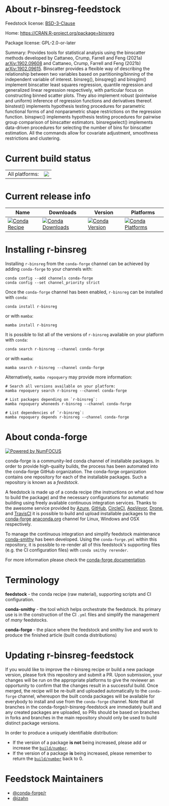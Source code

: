 About r-binsreg-feedstock
=========================

Feedstock license: [BSD-3-Clause](https://github.com/conda-forge/r-binsreg-feedstock/blob/main/LICENSE.txt)

Home: https://CRAN.R-project.org/package=binsreg

Package license: GPL-2.0-or-later

Summary: Provides tools for statistical analysis using the binscatter methods developed by Cattaneo, Crump, Farrell and Feng (2021a) <arXiv:1902.09608> and Cattaneo, Crump, Farrell and Feng (2021b) <arXiv:1902.09615>. Binscatter provides a flexible way of describing the relationship between two variables based on partitioning/binning of the independent variable of interest. binsreg(), binsqreg() and binsglm() implement binscatter least squares regression, quantile regression and generalized linear regression respectively, with particular focus on constructing binned scatter plots. They also implement robust (pointwise and uniform) inference of regression functions and derivatives thereof. binstest() implements hypothesis testing procedures for parametric functional forms of and nonparametric shape restrictions on the regression function. binspwc() implements hypothesis testing procedures for pairwise group comparison of binscatter estimators. binsregselect() implements data-driven procedures for selecting the number of bins for binscatter estimation. All the commands allow for covariate adjustment, smoothness restrictions and clustering.

Current build status
====================


<table><tr><td>All platforms:</td>
    <td>
      <a href="https://dev.azure.com/conda-forge/feedstock-builds/_build/latest?definitionId=13899&branchName=main">
        <img src="https://dev.azure.com/conda-forge/feedstock-builds/_apis/build/status/r-binsreg-feedstock?branchName=main">
      </a>
    </td>
  </tr>
</table>

Current release info
====================

| Name | Downloads | Version | Platforms |
| --- | --- | --- | --- |
| [![Conda Recipe](https://img.shields.io/badge/recipe-r--binsreg-green.svg)](https://anaconda.org/conda-forge/r-binsreg) | [![Conda Downloads](https://img.shields.io/conda/dn/conda-forge/r-binsreg.svg)](https://anaconda.org/conda-forge/r-binsreg) | [![Conda Version](https://img.shields.io/conda/vn/conda-forge/r-binsreg.svg)](https://anaconda.org/conda-forge/r-binsreg) | [![Conda Platforms](https://img.shields.io/conda/pn/conda-forge/r-binsreg.svg)](https://anaconda.org/conda-forge/r-binsreg) |

Installing r-binsreg
====================

Installing `r-binsreg` from the `conda-forge` channel can be achieved by adding `conda-forge` to your channels with:

```
conda config --add channels conda-forge
conda config --set channel_priority strict
```

Once the `conda-forge` channel has been enabled, `r-binsreg` can be installed with `conda`:

```
conda install r-binsreg
```

or with `mamba`:

```
mamba install r-binsreg
```

It is possible to list all of the versions of `r-binsreg` available on your platform with `conda`:

```
conda search r-binsreg --channel conda-forge
```

or with `mamba`:

```
mamba search r-binsreg --channel conda-forge
```

Alternatively, `mamba repoquery` may provide more information:

```
# Search all versions available on your platform:
mamba repoquery search r-binsreg --channel conda-forge

# List packages depending on `r-binsreg`:
mamba repoquery whoneeds r-binsreg --channel conda-forge

# List dependencies of `r-binsreg`:
mamba repoquery depends r-binsreg --channel conda-forge
```


About conda-forge
=================

[![Powered by
NumFOCUS](https://img.shields.io/badge/powered%20by-NumFOCUS-orange.svg?style=flat&colorA=E1523D&colorB=007D8A)](https://numfocus.org)

conda-forge is a community-led conda channel of installable packages.
In order to provide high-quality builds, the process has been automated into the
conda-forge GitHub organization. The conda-forge organization contains one repository
for each of the installable packages. Such a repository is known as a *feedstock*.

A feedstock is made up of a conda recipe (the instructions on what and how to build
the package) and the necessary configurations for automatic building using freely
available continuous integration services. Thanks to the awesome service provided by
[Azure](https://azure.microsoft.com/en-us/services/devops/), [GitHub](https://github.com/),
[CircleCI](https://circleci.com/), [AppVeyor](https://www.appveyor.com/),
[Drone](https://cloud.drone.io/welcome), and [TravisCI](https://travis-ci.com/)
it is possible to build and upload installable packages to the
[conda-forge](https://anaconda.org/conda-forge) [anaconda.org](https://anaconda.org/)
channel for Linux, Windows and OSX respectively.

To manage the continuous integration and simplify feedstock maintenance
[conda-smithy](https://github.com/conda-forge/conda-smithy) has been developed.
Using the ``conda-forge.yml`` within this repository, it is possible to re-render all of
this feedstock's supporting files (e.g. the CI configuration files) with ``conda smithy rerender``.

For more information please check the [conda-forge documentation](https://conda-forge.org/docs/).

Terminology
===========

**feedstock** - the conda recipe (raw material), supporting scripts and CI configuration.

**conda-smithy** - the tool which helps orchestrate the feedstock.
                   Its primary use is in the construction of the CI ``.yml`` files
                   and simplify the management of *many* feedstocks.

**conda-forge** - the place where the feedstock and smithy live and work to
                  produce the finished article (built conda distributions)


Updating r-binsreg-feedstock
============================

If you would like to improve the r-binsreg recipe or build a new
package version, please fork this repository and submit a PR. Upon submission,
your changes will be run on the appropriate platforms to give the reviewer an
opportunity to confirm that the changes result in a successful build. Once
merged, the recipe will be re-built and uploaded automatically to the
`conda-forge` channel, whereupon the built conda packages will be available for
everybody to install and use from the `conda-forge` channel.
Note that all branches in the conda-forge/r-binsreg-feedstock are
immediately built and any created packages are uploaded, so PRs should be based
on branches in forks and branches in the main repository should only be used to
build distinct package versions.

In order to produce a uniquely identifiable distribution:
 * If the version of a package **is not** being increased, please add or increase
   the [``build/number``](https://docs.conda.io/projects/conda-build/en/latest/resources/define-metadata.html#build-number-and-string).
 * If the version of a package **is** being increased, please remember to return
   the [``build/number``](https://docs.conda.io/projects/conda-build/en/latest/resources/define-metadata.html#build-number-and-string)
   back to 0.

Feedstock Maintainers
=====================

* [@conda-forge/r](https://github.com/orgs/conda-forge/teams/r/)
* [@izahn](https://github.com/izahn/)

